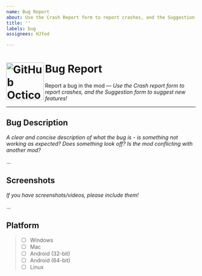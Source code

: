 ```yaml
---
name: Bug Report
about: Use the Crash Report form to report crashes, and the Suggestion form to suggest new features!
title: ''
labels: bug
assignees: HJfod

---
```


<h1>
  <picture>
    <source media="(prefers-color-scheme: dark)" srcset="https://github.com/HJfod/BetterEdit/assets/24266948/00ac7efc-08a3-4163-b88f-1eabd0307139">
    <source media="(prefers-color-scheme: light)" srcset="https://github.com/HJfod/BetterEdit/assets/24266948/ec09d442-592b-4b8b-9fd9-58e5ec1af5cb">
    <img alt="GitHub Octicons: Bug" width="100" align="left" src="https://github.com/HJfod/BetterEdit/assets/24266948/ec09d442-592b-4b8b-9fd9-58e5ec1af5cb" margin="0px">
  </picture>
  Bug Report
  <br />
</h1>
Report a bug in the mod &mdash; <i>Use the Crash report form to report crashes, and the Suggestion form to suggest new features!</i>
<hr />

## Bug Description
<i>A clear and concise description of what the bug is - is something not working as expected? Does something look off? Is the mod conflicting with another mod?</i>

… <!-- Replace this line with your writing! -->

## Screenshots
<i>If you have screenshots/videos, please include them!</i>

… <!-- Replace this line with your writing! -->

## Platform
<!-- Please select one option only, by placing an 'x' within one of the square bracket pairs! -->
> * [ ] Windows
> * [ ] Mac
> * [ ] Android (32-bit)
> * [ ] Android (64-bit)
> * [ ] Linux
